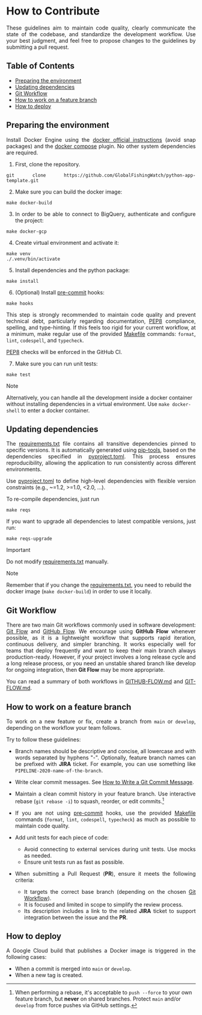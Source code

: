 [docker compose]: https://docs.docker.com/compose/install/linux/
[docker official instructions]: https://docs.docker.com/engine/install/
[Git Flow]: https://nvie.com/posts/a-successful-git-branching-model/
[GitHub Flow]: https://githubflow.github.io
[PEP8]: https://peps.python.org/pep-0008/
[pre-commit]: https://pre-commit.com
[How to Write a Git Commit Message]: https://cbea.ms/git-commit/
[interactive rebase]: https://git-scm.com/book/en/v2/Git-Tools-Rewriting-History

[Makefile]: Makefile
[pip-tools]: https://pip-tools.readthedocs.io/en/stable/
[pyproject.toml]: pyproject.toml
[requirements.txt]: requirements.txt
[requirements-test.txt]: requirements-test.txt

[GIT-FLOW.md]: docs/contributing/GIT-FLOW.md
[GITHUB-FLOW.md]: docs/contributing/GITHUB-FLOW.md

[Preparing the environment]: #preparing-the-environment
[Updating dependencies]: #updating-dependencies
[Git Workflow]: #git-workflow
[How to work on a feature branch]: #how-to-work-on-a-feature-branch
[How to deploy]: #how-to-deploy

# How to Contribute

<div align="justify">

These guidelines aim to maintain code quality,
clearly communicate the state of the codebase,
and standardize the development workflow.
Use your best judgment, and feel free to propose changes
to the guidelines by submitting a pull request.

</div>

## Table of Contents

- [Preparing the environment]
- [Updating dependencies]
- [Git Workflow]
- [How to work on a feature branch]
- [How to deploy]


## Preparing the environment

<div align="justify">

Install Docker Engine using the [docker official instructions] (avoid snap packages)
and the [docker compose] plugin. No other system dependencies are required.

1. First, clone the repository.
```shell
git clone https://github.com/GlobalFishingWatch/python-app-template.git
```

2. Make sure you can build the docker image:
```shell
make docker-build
```

3. In order to be able to connect to BigQuery, authenticate and configure the project:
```shell
make docker-gcp
```

4. Create virtual environment and activate it:
```shell
make venv
./.venv/bin/activate
```

5. Install dependencies and the python package:
```shell
make install
```

6. (Optional) Install [pre-commit] hooks:
```shell
make hooks
```
This step is strongly recommended to maintain code quality and prevent technical debt,
particularly regarding documentation, [PEP8] compliance, spelling, and type-hinting.
If this feels too rigid for your current workflow,
at a minimum, make regular use of the provided [Makefile] commands:
`format`, `lint`, `codespell`, and `typecheck`.

[PEP8] checks will be enforced in the GitHub CI.

7. Make sure you can run unit tests:
```shell
make test
```
</div>

> [!NOTE]
> Alternatively,
  you can handle all the development inside a docker container
  without installing dependencies in a virtual environment.
  Use `make docker-shell` to enter a docker container.


## Updating dependencies

<div align="justify">

The [requirements.txt] file contains all transitive dependencies pinned to specific versions.
It is automatically generated using [pip-tools],
based on the dependencies specified in [pyproject.toml].
This process ensures reproducibility,
allowing the application to run consistently across different environments.

Use [pyproject.toml] to define high-level dependencies with flexible version constraints
(e.g., ~=1.2, >=1.0, <2.0, ...).

To re-compile dependencies, just run
```shell
make reqs
```

If you want to upgrade all dependencies to latest compatible versions, just run:
```shell
make reqs-upgrade
```
</div>

> [!IMPORTANT]
> Do not modify [requirements.txt] manually.

> [!NOTE]
> Remember that if you change the [requirements.txt],
you need to rebuild the docker image (`make docker-build`) in order to use it locally.

## Git Workflow

<div align="justify">

There are two main Git workflows commonly used in software development:
[Git Flow] and [GitHub Flow].
We encourage using **GitHub Flow** whenever possible,
as it is a lightweight workflow that supports rapid iteration,
continuous delivery, and simpler branching.
It works especially well for teams that deploy frequently
and want to keep their main branch always production-ready.
However,
if your project involves a long release cycle and a long release process,
or you need an unstable shared branch like develop for ongoing integration,
then **Git Flow** may be more appropriate.

You can read a summary of both workflows in [GITHUB-FLOW.md] and [GIT-FLOW.md].

</div>

## How to work on a feature branch

<div align="justify">

To work on a new feature or fix,
create a branch from `main` or `develop`,
depending on the workflow your team follows.

Try to follow these guidelines:

- Branch names should be descriptive and concise,
  all lowercase and with words separated by hyphens "-".
  Optionally, feature branch names can be prefixed with **JIRA** ticket.
  For example, you can use something like `PIPELINE-2020-name-of-the-branch`.

- Write clear commit messages. See [How to Write a Git Commit Message].

- Maintain a clean commit history in your feature branch.
  Use interactive rebase (`git rebase -i`) to squash, reorder, or edit commits.[^1]
  
- If you are not using [pre-commit] hooks,
  use the provided [Makefile] commands (`format`, `lint`, `codespell`, `typecheck`)
  as much as possible to maintain code quality.

- Add unit tests for each piece of code:
  * Avoid connecting to external services during unit tests. Use mocks as needed.
  * Ensure unit tests run as fast as possible.

- When submitting a Pull Request (**PR**), ensure it meets the following criteria:
  * It targets the correct base branch (depending on the chosen [Git Workflow]).
  * It is focused and limited in scope to simplify the review process.
  * Its description includes a link to the related **JIRA** ticket
    to support integration between the issue and the **PR**.

[^1]: When performing a rebase, it's acceptable to `push --force` to your own feature branch,
      but **never** on shared branches.
      Protect `main` and/or `develop` from force pushes via GitHub settings.

</div>

## How to deploy

<div align="justify">

A Google Cloud build that publishes a Docker image is triggered in the following cases:  
- When a commit is merged into `main` or `develop`.  
- When a new tag is created.


</div>
